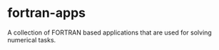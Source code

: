 # fortran-apps
A collection of FORTRAN based applications that are used for solving numerical tasks.

